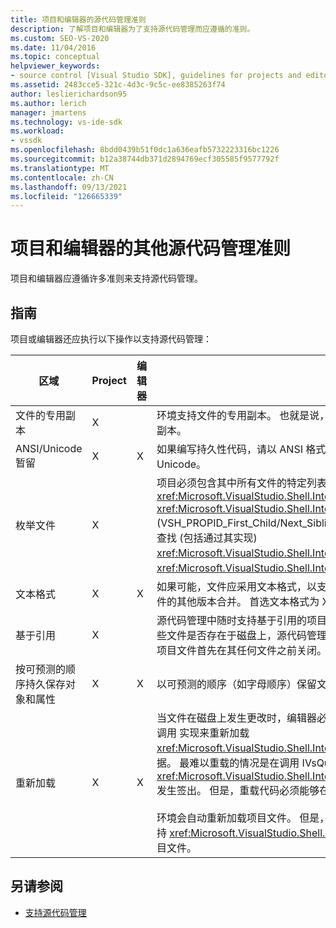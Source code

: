 ```yaml
---
title: 项目和编辑器的源代码管理准则
description: 了解项目和编辑器为了支持源代码管理而应遵循的准则。
ms.custom: SEO-VS-2020
ms.date: 11/04/2016
ms.topic: conceptual
helpviewer_keywords:
- source control [Visual Studio SDK], guidelines for projects and editors
ms.assetid: 2483cce5-321c-4d3c-9c5c-ee8385263f74
author: leslierichardson95
ms.author: lerich
manager: jmartens
ms.technology: vs-ide-sdk
ms.workload:
- vssdk
ms.openlocfilehash: 8bdd0439b51f0dc1a636eafb5732223316bc1226
ms.sourcegitcommit: b12a38744db371d2894769ecf305585f9577792f
ms.translationtype: MT
ms.contentlocale: zh-CN
ms.lasthandoff: 09/13/2021
ms.locfileid: "126665339"
---
```

# <a name="additional-source-control-guidelines-for-projects-and-editors"></a>项目和编辑器的其他源代码管理准则
项目和编辑器应遵循许多准则来支持源代码管理。

## <a name="guidelines"></a>指南
 项目或编辑器还应执行以下操作以支持源代码管理：

|区域|Project|编辑器|详细信息|
|----------|-------------|------------|-------------|
|文件的专用副本|X||环境支持文件的专用副本。 也就是说，在项目中登记的每个人都有自己的项目中文件的专用副本。|
|ANSI/Unicode 暂留|X|X|如果编写持久性代码，请以 ANSI 格式保存文件，因为大多数源代码管理程序当前不支持 Unicode。|
|枚举文件|X||项目必须包含其中所有文件的特定列表，并且必须能够使用 或 <xref:Microsoft.VisualStudio.Shell.Interop.IVsSccProject2> <xref:Microsoft.VisualStudio.Shell.Interop.IVsHierarchy.GetProperty%2A> (VSH_PROPID_First_Child/Next_Sibling) 。 项目还应通过其实现公开项名称，并支持名称查找 (包括通过其实现) <xref:Microsoft.VisualStudio.Shell.Interop.IVsProject.GetMkDocument%2A> 的特殊 <xref:Microsoft.VisualStudio.Shell.Interop.IVsProject.IsDocumentInProject%2A> 文件。|
|文本格式|X|X|如果可能，文件应采用文本格式，以支持不同版本的合并。 非文本格式的文件以后无法与文件的其他版本合并。 首选文本格式为 XML。|
|基于引用|X||源代码管理中随时支持基于引用的项目。 但是，只要项目可以按需生成其文件列表，无论这些文件是否存在于磁盘上，源代码管理也支持基于目录的项目。 从源代码管理打开项目时，项目文件首先在其任何文件之前关闭。|
|按可预测的顺序持久保存对象和属性|X|X|以可预测的顺序（如字母顺序）保留文件，以便于合并。|
|重新加载|X|X|当文件在磁盘上发生更改时，编辑器必须能够重新加载它。 参与源代码管理时，环境会通过调用 实现来重新加载 <xref:Microsoft.VisualStudio.Shell.Interop.IVsPersistDocData2.ReloadDocData%2A> 数据。 最难以重载的情况是在调用 IVsQueryEditQuerySave：： 且正在处理信息时 <xref:Microsoft.VisualStudio.Shell.Interop.IVsQueryEditQuerySave2.QueryEditFiles%2A> 发生签出。 但是，重载代码必须能够在这种情况下运行。<br /><br /> 环境会自动重新加载项目文件。 但是，如果项目具有嵌套层次结构，则项目必须实现 ，以支持 <xref:Microsoft.VisualStudio.Shell.Interop.IVsPersistHierarchyItem2> 重新加载嵌套项目文件。|

## <a name="see-also"></a>另请参阅
- [支持源代码管理](../../extensibility/internals/supporting-source-control.md)
